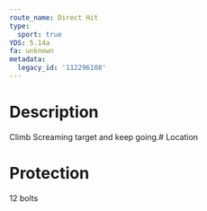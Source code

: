 ```yaml
---
route_name: Direct Hit
type:
  sport: true
YDS: 5.14a
fa: unknown
metadata:
  legacy_id: '112296108'
---
```

# Description
Climb Screaming target and keep going.# Location
# Protection
12 bolts